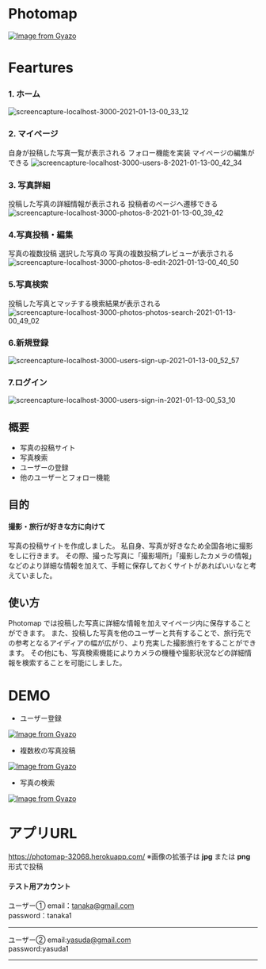# Photomap
[![Image from Gyazo](https://i.gyazo.com/a977fb9ca96c48ca83f5854d856128f4.png)](https://gyazo.com/a977fb9ca96c48ca83f5854d856128f4)

# Feartures

### 1. ホーム
![screencapture-localhost-3000-2021-01-13-00_33_12](https://user-images.githubusercontent.com/73719069/104337422-d2513900-5538-11eb-9754-014f69e9b687.png)

### 2. マイページ
自身が投稿した写真一覧が表示される
フォロー機能を実装
マイページの編集ができる
![screencapture-localhost-3000-users-8-2021-01-13-00_42_34](https://user-images.githubusercontent.com/73719069/104337872-47bd0980-5539-11eb-9dfe-10e2a06ade6f.jpg)

### 3. 写真詳細  
投稿した写真の詳細情報が表示される
投稿者のページへ遷移できる
![screencapture-localhost-3000-photos-8-2021-01-13-00_39_42](https://user-images.githubusercontent.com/73719069/104337244-9cac5000-5538-11eb-8134-3215c7127d52.jpg)

### 4.写真投稿・編集
写真の複数投稿
選択した写真の
写真の複数投稿プレビューが表示される
![screencapture-localhost-3000-photos-8-edit-2021-01-13-00_40_50](https://user-images.githubusercontent.com/73719069/104337478-e137eb80-5538-11eb-86c3-7322360633b8.jpg)

### 5.写真検索<br>
投稿した写真とマッチする検索結果が表示される
![screencapture-localhost-3000-photos-photos-search-2021-01-13-00_49_02](https://user-images.githubusercontent.com/73719069/104337796-34aa3980-5539-11eb-94a3-bed5ad7b8efa.jpg)

### 6.新規登録
![screencapture-localhost-3000-users-sign-up-2021-01-13-00_52_57](https://user-images.githubusercontent.com/73719069/104338538-f7927700-5539-11eb-9518-eb7a83401cf8.jpg)

### 7.ログイン
![screencapture-localhost-3000-users-sign-in-2021-01-13-00_53_10](https://user-images.githubusercontent.com/73719069/104338580-01b47580-553a-11eb-95a9-170a36eafd37.jpg)


## 概要
  - 写真の投稿サイト
  - 写真検索
  - ユーザーの登録
  - 他のユーザーとフォロー機能

## 目的
  #### 撮影・旅行が好きな方に向けて
  写真の投稿サイトを作成しました。
私自身、写真が好きなため全国各地に撮影をしに行きます。
その際、撮った写真に「撮影場所」「撮影したカメラの情報」などのより詳細な情報を加えて、手軽に保存しておくサイトがあればいいなと考えていました。

## 使い方
  Photomap では投稿した写真に詳細な情報を加えマイページ内に保存することができます。
また、投稿した写真を他のユーザーと共有することで、旅行先での参考となるアイディアの幅が広がり、より充実した撮影旅行をすることができます。
その他にも、写真検索機能によりカメラの機種や撮影状況などの詳細情報を検索することを可能にしました。

# DEMO
- ユーザー登録

[![Image from Gyazo](https://i.gyazo.com/786da03ef7f071eae22570208ede9dd9.gif)](https://gyazo.com/786da03ef7f071eae22570208ede9dd9)


- 複数枚の写真投稿

[![Image from Gyazo](https://i.gyazo.com/6898ef63688ef9d86df3902c4c5ef9b1.gif)](https://gyazo.com/6898ef63688ef9d86df3902c4c5ef9b1)


- 写真の検索

[![Image from Gyazo](https://i.gyazo.com/25eda96c665d22ed4245288f98cca3bd.gif)](https://gyazo.com/25eda96c665d22ed4245288f98cca3bd)


# アプリURL
https://photomap-32068.herokuapp.com/
※画像の拡張子は **jpg** または **png** 形式で投稿

#### テスト用アカウント

ユーザー①
email：tanaka@gmail.com  
password：tanaka1  

***

ユーザー②
email:yasuda@gmail.com  
password:yasuda1

***
